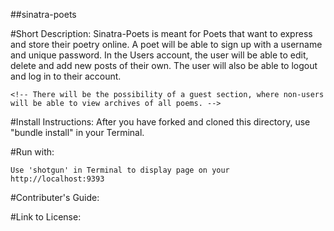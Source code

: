 
##sinatra-poets

#Short Description:
    Sinatra-Poets is meant for Poets that want to express and store their poetry online. A poet  will be able to sign up with a username and unique password. In the Users account, the user will be able to edit, delete and add new posts of their own. The user will also be able to logout and log in to their account. 

    <!-- There will be the possibility of a guest section, where non-users will be able to view archives of all poems. -->


#Install Instructions:
    After you have forked and cloned this  directory, use "bundle install" in your Terminal. 

#Run with:

    Use 'shotgun' in Terminal to display page on your http://localhost:9393 


#Contributer's Guide:


#Link to License:

